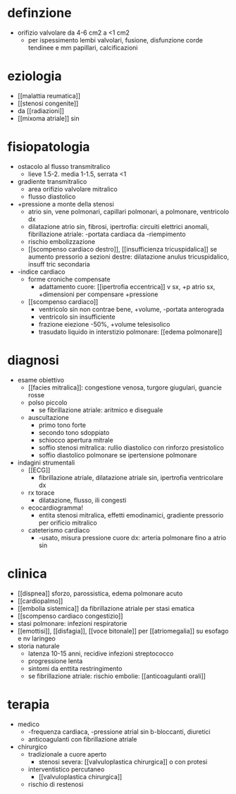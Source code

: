 # definzione
- orifizio valvolare da 4-6 cm2 a <1 cm2
	- per ispessimento lembi valvolari, fusione, disfunzione corde tendinee e mm papillari, calcificazioni

# eziologia
- [[malattia reumatica]]
- [[stenosi congenite]]
- da [[radiazioni]]
- [[mixoma atriale]] sin

# fisiopatologia
- ostacolo al flusso transmitralico
	-  lieve 1.5-2. media 1-1.5, serrata <1
- gradiente transmitralico
	- area orifizio valvolare mitralico
	- flusso diastolico
- +pressione a monte della stenosi
	- atrio sin, vene polmonari, capillari polmonari, a polmonare, ventricolo dx
	- dilatazione atrio sin, fibrosi, ipertrofia: circuiti elettrici anomali, fibrillazione atriale: -portata cardiaca da -riempimento
	- rischio embolizzazione
	- [[scompenso cardiaco destro]], [[insufficienza tricuspidalica]] se aumento pressorio a sezioni destre: dilatazione anulus tricuspidalico, insuff tric secondaria
- -indice cardiaco
	- forme croniche compensate
		- adattamento cuore: [[ipertrofia eccentrica]] v sx, +p atrio sx, +dimensioni per compensare +pressione
	- [[scompenso cardiaco]]
		- ventricolo sin non contrae bene, +volume, -portata anterograda
		- ventricolo sin insufficiente
		- frazione eiezione -50%, +volume telesisolico
		- trasudato liquido in interstizio polmonare: [[edema polmonare]]

# diagnosi
- esame obiettivo
	- [[facies mitralica]]: congestione venosa, turgore giugulari, guancie rosse
	- polso piccolo
		- se fibrillazione atriale: aritmico e diseguale
	- auscultazione
		- primo tono forte
		- secondo tono sdoppiato
		- schiocco apertura mitrale
		- soffio stenosi mitralica: rullio diastolico con rinforzo presistolico
		- soffio diastolico polmonare se ipertensione polmonare
- indagini strumentali
	- [[ECG]]
		- fibrillazione atriale, dilatazione atriale sin, ipertrofia ventricolare dx
	- rx torace
		- dilatazione, flusso, ili congesti
	- ecocardiogramma!
		- entita stenosi mitralica, effetti emodinamici, gradiente pressorio per orificio mitralico
	- cateterismo cardiaco
		- -usato, misura pressione cuore dx: arteria polmonare fino a atrio sin

# clinica
- [[dispnea]] sforzo, parossistica, edema polmonare acuto
- [[cardiopalmo]]
- [[embolia sistemica]] da fibrillazione atriale per stasi ematica
- [[scompenso cardiaco congestizio]]
- stasi polmonare: infezioni respiratorie
- [[emottisi]], [[disfagia]], [[voce bitonale]] per [[atriomegalia]] su esofago e nv laringeo
- storia naturale
	- latenza 10-15 anni, recidive infezioni streptococco
	- progressione lenta
	- sintomi da enttita restringimento
	- se fibrillazione atriale: rischio embolie: [[anticoagulanti orali]]

# terapia
- medico
	- -frequenza cardiaca, -pressione atrial sin b-bloccanti, diuretici
	- anticoagulanti con fibrillazione atriale
- chirurgico
	- tradizionale a cuore aperto
		- stenosi severa: [[valvuloplastica chirurgica]] o con protesi
	- interventistico percutaneo
		- [[valvuloplastica chirurgica]]
	- rischio di restenosi